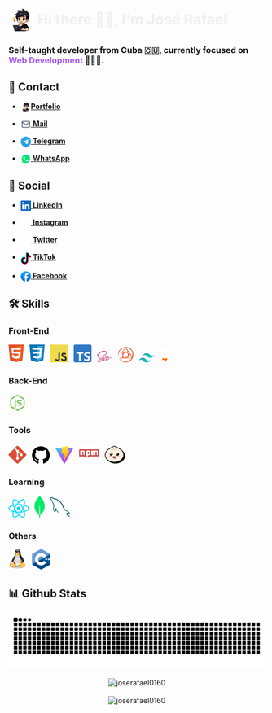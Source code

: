 # <img src="assets/Others/JS-character.png" align="center" alt="José Rafael Character" height="50"> <span style="color: #eeee">Hi there 👋🏻, I'm José Rafael</span>

### Self-taught developer from Cuba 🇨🇺, currently focused on <span style="color: #a855f7">Web Development</span> 👨🏻‍💻.

## 💬 Contact
- [<img src="assets/Others/JS-character.png" width="20" align="top">**Portfolio**](https://jose-rafael.pages.dev/)
 
- [<img src="assets/Contact/mail.svg" width="20" align="top"> **Mail**](mailto:joserafaelperezr@icloud.com)

- [<img src="assets/Contact/telegram.svg" width="20" align="top"> **Telegram**](https://t.me/jose_rafael016)

- [<img src="assets/Contact/whatsapp.svg" width="20" align="top"> **WhatsApp**](https://wa.me/+5356843843?text=Hola!!)

## 👥 Social
- [<img src="assets/Social/linkedin.svg" width="20" align="top"> **LinkedIn**](https://www.linkedin.com/in/joserafael016/) 

- [<img src="assets/Social/instagram.svg" width="20" align="top"> **Instagram**](https://www.instagram.com/jrwebdev/)  

- [<img src="assets/Social/x.svg" width="20" align="top"> **Twitter**](https://twitter.com/jose_rafael016)  

- [<img src="assets/Social/tiktok.svg" width="20" align="top"> **TikTok**](https://www.tiktok.com/@jose_rafael016?lang=en)  

- [<img src="assets/Social/facebook.svg" width="20" align="top"> **Facebook**](https://www.facebook.com/joserafael.perezrivero.3/)  

## 🛠️ Skills

### Front-End
[<img src="assets/Tecnologies/html5.svg" width="30" style="margin-right:7px">](https://www.w3.org/html/)
[<img src="assets/Tecnologies/css.svg" width="30" style="margin-right:7px">](https://www.w3.org/css/)
[<img src="assets/Tecnologies/javascript.svg" width="35" style="margin-right:7px">](https://developer.mozilla.org/en-US/docs/Web/JavaScript)
[<img src="assets/Tecnologies/typescript.svg" width="35" style="margin-right:7px">](https://www.typescriptlang.org/)
[<img src="assets/Tecnologies/sass.svg" width="30" style="margin-right:7px">](https://sass-lang.com/)
[<img src="assets/Tecnologies/postcss.svg" width="30" style="margin-right:7px">](https://postcss.org/)
[<img src="assets/Tecnologies/tailwindcss.svg" width="30" style="margin-right:7px">](https://tailwindcss.com/)
[<img src="assets/Tecnologies/astro.svg" width="20" style="margin-right:7px">](https://astro.build/)

### Back-End
[<img src="assets/Tecnologies/nodejs.svg" width="35" style="margin-right:7px">](https://nodejs.org/en)

### Tools
[<img src="assets/Tecnologies/git.svg" width="35" style="margin-right:7px">](https://git-scm.com/)
[<img src="assets/Tecnologies/github.svg" width="35" style="margin-right:7px">](https://github.com/)
[<img src="assets/Tecnologies/vitejs.svg" width="35" style="margin-right:7px">](https://vitejs.dev/)
[<img src="assets/Tecnologies/npm.svg" width="40" style="margin-right:7px">](https://www.npmjs.com/)
[<img src="assets/Tecnologies/bun.svg" width="40" style="margin-right:7px">](https://bun.sh/)

### Learning
[<img src="assets/Tecnologies/react.svg" width="40" style="margin-right:7px">](https://es.react.dev/)
[<img src="assets/Tecnologies/mongodb.svg" width="20" style="margin-right:7px">](https://www.mongodb.com/)
[<img src="assets/Tecnologies/mysql.svg" width="40" style="margin-right:7px">](https://www.mysql.com/)

### Others
[<img src="assets/Tecnologies/linux.svg" width="35" style="margin-right:7px">](https://ubuntu.com/)
[<img src="assets/Tecnologies/c++.svg" width="36" style="margin-right:7px">](https://cplusplus.com/)

## 📊 Github Stats
<div align="center">
  <img align="center" src="https://github.com/joserafael0160/joserafael0160/blob/output/github-contribution-grid-snake-dark.svg" alt="github contribution grid snake  animation">
  <br>
  <br>
  <img align="center" src="https://github-readme-stats.vercel.app/api?username=joserafael0160&theme=dark&show_icons=true&locale=en" alt="joserafael0160" />
  <br>
  <br>
  <img align="center" src="https://github-readme-stats.vercel.app/api/top-langs?username=joserafael0160&theme=dark&show_icons=true&locale=en&layout=compact" alt="joserafael0160">
</div>